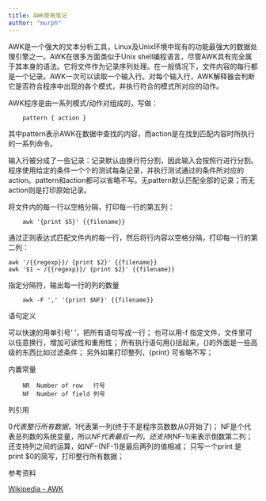 ```yaml
---
title: AWK使用笔记
author: "murph"
---
```



AWK是一个强大的文本分析工具，Linux及Unix环境中现有的功能最强大的数据处理引擎之一。AWK在很多方面类似于Unix shell编程语言，尽管AWK具有完全属于其本身的语法。它将文件作为记录序列处理。在一般情况下，文件内容的每行都是一个记录。AWK一次可以读取一个输入行。对每个输入行，AWK解释器会判断它是否符合程序中出现的各个模式，并执行符合的模式所对应的动作。

<!-- more -->

AWK程序是由一系列模式/动作对组成的，写做：

```
	pattern { action }
```

其中pattern表示AWK在数据中查找的内容，而action是在找到匹配内容时所执行的一系列命令。

输入行被分成了一些记录：记录默认由换行符分割，因此输入会按照行进行分割。程序使用给定的条件一个个的测试每条记录，并执行测试通过的条件所对应的action。pattern和action都可以省略不写。无pattern默认匹配全部的记录；而无action则是打印原始记录。

将文件内的每一行以空格分隔，打印每一行的第五列：

```
	awk '{print $5}' {{filename}}
```

通过正则表达式匹配文件内的每一行，然后将行内容以空格分隔，打印每一行的第二列：

```
awk '/{{regexp}}/ {print $2}' {{filename}}
awk '$1 ~ /{{regexp}}/ {print $2}' {{filename}}
```

指定分隔符，输出每一行的列的数量

```
	awk -F ',' '{print $NF}' {{filename}}
```

语句定义

可以快速的用单引号’ ’，把所有语句写成一行；
也可以用-f 指定文件，文件里可以任意换行，增加可读性和重用性；
所有执行语句用{}括起来，{}的外面是一些高级的东西比如过滤条件；
另外如果打印整列，{print} 可省略不写；

内置常量

```
	NR	Number of row	行号
	NF	Number of field	列号
```

列引用

$0代表整行所有数据，$1代表第一列(终于不是程序员数数从0开始了)；
NF是个代表总列数的系统变量，所以$NF代表最后一列，还支持$(NF-1)来表示倒数第二列；
还支持列之间的运算，如$NF-$(NF-1)是最后两列的值相减；
只写一个print 是 print $0的简写，打印整行所有数据；

参考资料

[Wikipedia - AWK](https://zh.wikipedia.org/wiki/AWK)